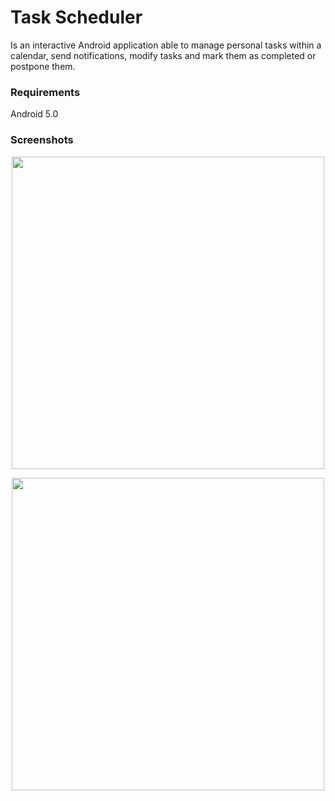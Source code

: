 # Task Scheduler
Is an interactive Android application able to manage personal tasks within a calendar, send notifications, modify tasks and mark them as completed or postpone them.
### Requirements
Android 5.0

### Screenshots
<img src="https://i.postimg.cc/MTWLTNpf/Screenshot-1569410478.png" 
    height="500" style="display: block;margin-left: auto;margin-right: auto;">
    
<img src="https://i.postimg.cc/rFSY1qRR/Screenshot-1569410467.png" 
    height="500" style="display: block;margin-left: auto;margin-right: auto;">
